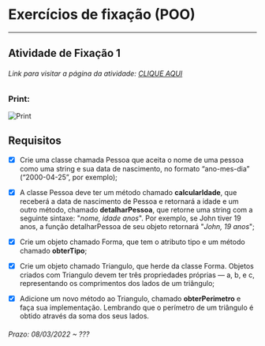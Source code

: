 # Exercícios de fixação (POO) 

---  

## Atividade de Fixação 1  

###### Link para visitar a página da atividade: [CLIQUE AQUI](http://htmlpreview.github.io/?)

### Print:

![Print]()

## Requisitos

- [x] Crie uma classe chamada Pessoa que aceita o nome de uma pessoa como uma string e sua data de nascimento, no formato “ano-mes-dia” (“2000-04-25”, por exemplo);  

- [x] A classe Pessoa deve ter um método chamado __calcularIdade__, que receberá a data de nascimento de Pessoa e retornará a idade e um outro método, chamado __detalharPessoa__, que retorne uma string com a seguinte sintaxe: "_nome, idade anos_". Por exemplo, se John tiver 19 anos, a função detalharPessoa de seu objeto retornará "_John, 19 anos_";

- [x] Crie um objeto chamado Forma, que tem o atributo tipo e um método chamado __obterTipo__;  

- [x] Crie um objeto chamado Triangulo, que herde da classe Forma. Objetos criados com Triangulo devem ter três propriedades próprias — a, b, e c, representando os comprimentos dos lados de um triângulo;  

- [x] Adicione um novo método ao Triangulo, chamado __obterPerimetro__ e faça sua implementação. Lembrando que o perímetro de um triângulo é obtido através da soma dos seus lados.  

###### Prazo: 08/03/2022 ~ ???  
